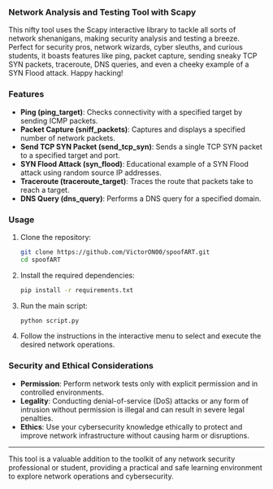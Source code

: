 ### Network Analysis and Testing Tool with Scapy

This nifty tool uses the Scapy interactive library to tackle all sorts of network shenanigans, making security analysis and testing a breeze. Perfect for security pros, network wizards, cyber sleuths, and curious students, it boasts features like ping, packet capture, sending sneaky TCP SYN packets, traceroute, DNS queries, and even a cheeky example of a SYN Flood attack. Happy hacking!

### Features

- **Ping (ping_target)**: Checks connectivity with a specified target by sending ICMP packets.
- **Packet Capture (sniff_packets)**: Captures and displays a specified number of network packets.
- **Send TCP SYN Packet (send_tcp_syn)**: Sends a single TCP SYN packet to a specified target and port.
- **SYN Flood Attack (syn_flood)**: Educational example of a SYN Flood attack using random source IP addresses.
- **Traceroute (traceroute_target)**: Traces the route that packets take to reach a target.
- **DNS Query (dns_query)**: Performs a DNS query for a specified domain.

### Usage

1. Clone the repository:
    ```bash
    git clone https://github.com/VictorON00/spoofART.git
    cd spoofART
    ```

2. Install the required dependencies:
    ```bash
    pip install -r requirements.txt
    ```

3. Run the main script:
    ```bash
    python script.py
    ```

4. Follow the instructions in the interactive menu to select and execute the desired network operations.

### Security and Ethical Considerations

- **Permission**: Perform network tests only with explicit permission and in controlled environments.
- **Legality**: Conducting denial-of-service (DoS) attacks or any form of intrusion without permission is illegal and can result in severe legal penalties.
- **Ethics**: Use your cybersecurity knowledge ethically to protect and improve network infrastructure without causing harm or disruptions.

---

This tool is a valuable addition to the toolkit of any network security professional or student, providing a practical and safe learning environment to explore network operations and cybersecurity.
